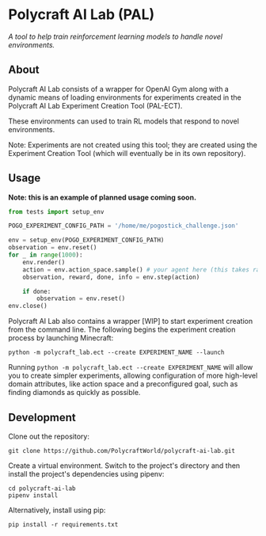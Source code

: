 # Polycraft AI Lab (PAL)
*A tool to help train reinforcement learning models to handle novel environments.*

## About
Polycraft AI Lab consists of a wrapper for OpenAI Gym along with a dynamic means
of loading environments for experiments created in the Polycraft AI Lab
Experiment Creation Tool (PAL-ECT).

These environments can used to train RL models that respond to novel environments.

Note: Experiments are not created using this tool; they are created using the
Experiment Creation Tool (which will eventually be in its own repository).

## Usage
**Note: this is an example of planned usage coming soon.**
```python
from tests import setup_env

POGO_EXPERIMENT_CONFIG_PATH = '/home/me/pogostick_challenge.json'

env = setup_env(POGO_EXPERIMENT_CONFIG_PATH)
observation = env.reset()
for _ in range(1000):
    env.render()
    action = env.action_space.sample() # your agent here (this takes random actions)
    observation, reward, done, info = env.step(action)

    if done:
        observation = env.reset()
env.close()
```

Polycraft AI Lab also contains a wrapper [WIP] to start experiment creation from
the command line. The following begins the experiment creation process by
launching Minecraft:
```
python -m polycraft_lab.ect --create EXPERIMENT_NAME --launch
``` 

Running `python -m polycraft_lab.ect --create EXPERIMENT_NAME` will allow you to
create simpler experiments, allowing configuration of more high-level domain
attributes, like action space and a preconfigured goal, such as finding
diamonds as quickly as possible.

## Development
Clone out the repository:
```
git clone https://github.com/PolycraftWorld/polycraft-ai-lab.git
```

Create a virtual environment. Switch to the project's directory and then install
the project's dependencies using pipenv:
```
cd polycraft-ai-lab
pipenv install
```

Alternatively, install using pip:
```
pip install -r requirements.txt
```